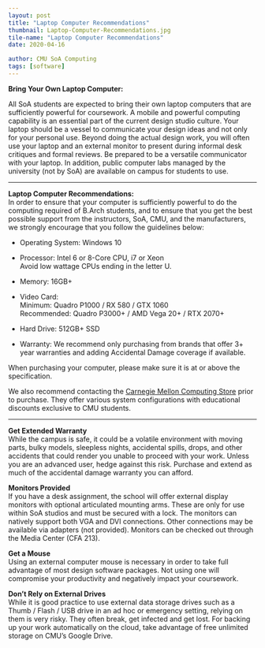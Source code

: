```yaml
---
layout: post
title: "Laptop Computer Recommendations"
thumbnail: Laptop-Computer-Recommendations.jpg
tile-name: "Laptop Computer Recommendations"
date: 2020-04-16

author: CMU SoA Computing
tags: [software]
---
```

 
**Bring Your Own Laptop Computer:**

All SoA students are expected to bring their own laptop computers that are sufficiently powerful for coursework. A mobile and powerful computing capability is an essential part of the current design studio culture. Your laptop should be a vessel to communicate your design ideas and not only for your personal use. Beyond doing the actual design work, you will often use your laptop and an external monitor to present during informal desk critiques and formal reviews. Be prepared to be a versatile communicator with your laptop. In addition, public computer labs managed by the university (not by SoA) are available on campus for students to use.

---

**Laptop Computer Recommendations:**  
In order to ensure that your computer is sufficiently powerful to do the computing required of B.Arch students, and to ensure that you get the best possible support from the instructors, SoA, CMU, and the manufacturers, we strongly encourage that you follow the guidelines below:
  
- Operating System: Windows 10

- Processor: Intel 6 or 8-Core CPU, i7 or Xeon  
Avoid low wattage CPUs ending in the letter U.

- Memory: 16GB+

- Video Card:  
Minimum: Quadro P1000 / RX 580 / GTX 1060  
Recommended: Quadro P3000+ / AMD Vega 20+ / RTX 2070+

- Hard Drive: 512GB+ SSD

- Warranty: We recommend only purchasing from brands that offer 3+ year warranties and adding Accidental Damage coverage if available.

When purchasing your computer, please make sure it is at or above the specification.


We also recommend contacting the [Carnegie Mellon Computing Store](https://bookstore.web.cmu.edu/computerstore) prior to purchase. They offer various system configurations with educational discounts exclusive to CMU students.

---

**Get Extended Warranty**  
While the campus is safe, it could be a volatile environment with moving parts, bulky models, sleepless nights, accidental spills, drops, and other accidents that could render you unable to proceed with your work. Unless you are an advanced user, hedge against this risk. Purchase and extend as much of the accidental damage warranty you can afford.

**Monitors Provided**  
If you have a desk assignment, the school will offer external display monitors with optional articulated mounting arms. These are only for use within SoA studios and must be secured with a lock. The monitors can natively support both VGA and DVI connections. Other connections may be available via adapters (not provided). Monitors can be checked out through the Media Center (CFA 213). 

**Get a Mouse**  
Using an external computer mouse is necessary in order to take full advantage of most design software packages. Not using one will compromise your productivity and negatively impact your coursework.

**Don’t Rely on External Drives**  
While it is good practice to use external data storage drives such as a Thumb / Flash / USB drive in an ad hoc or emergency setting, relying on them is very risky. They often break, get infected and get lost. For backing up your work automatically on the cloud, take advantage of free unlimited storage on CMU’s Google Drive.